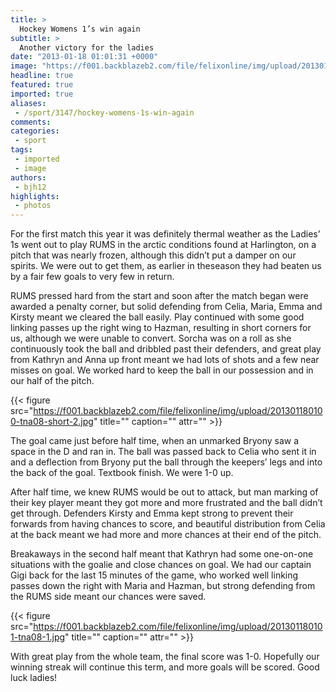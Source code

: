 ```yaml
---
title: >
  Hockey Womens 1’s win again
subtitle: >
  Another victory for the ladies
date: "2013-01-18 01:01:31 +0000"
image: "https://f001.backblazeb2.com/file/felixonline/img/upload/201301180100-tna08-ce.jpg"
headline: true
featured: true
imported: true
aliases:
 - /sport/3147/hockey-womens-1s-win-again
comments:
categories:
 - sport
tags:
 - imported
 - image
authors:
 - bjh12
highlights:
 - photos
---
```


For the first match this year it was definitely thermal weather as the Ladies’ 1s went out to play RUMS in the arctic conditions found at Harlington, on a pitch that was nearly frozen, although this didn’t put a damper on our spirits. We were out to get them, as earlier in theseason they had beaten us by a fair few goals to very few in return.

RUMS pressed hard from the start and soon after the match began were awarded a penalty corner, but solid defending from Celia, Maria, Emma and Kirsty meant we cleared the ball easily. Play continued with some good linking passes up the right wing to Hazman, resulting in short corners for us, although we were unable to convert. Sorcha was on a roll as she continuously took the ball and dribbled past their defenders, and great play from Kathryn and Anna up front meant we had lots of shots and a few near misses on goal. We worked hard to keep the ball in our possession and in our half of the pitch.

{{< figure src="https://f001.backblazeb2.com/file/felixonline/img/upload/201301180100-tna08-short-2.jpg" title="" caption="" attr="" >}}

The goal came just before half time, when an unmarked Bryony saw a space in the D and ran in. The ball was passed back to Celia who sent it in and a deflection from Bryony put the ball through the keepers’ legs and into the back of the goal. Textbook finish. We were 1-0 up.

After half time, we knew RUMS would be out to attack, but man marking of their key player meant they got more and more frustrated and the ball didn’t get through. Defenders Kirsty and Emma kept strong to prevent their forwards from having chances to score, and beautiful distribution from Celia at the back meant we had more and more chances at their end of the pitch.

Breakaways in the second half meant that Kathryn had some one-on-one situations with the goalie and close chances on goal. We had our captain Gigi back for the last 15 minutes of the game, who worked well linking passes down the right with Maria and Hazman, but strong defending from the RUMS side meant our chances were saved.

{{< figure src="https://f001.backblazeb2.com/file/felixonline/img/upload/201301180101-tna08-1.jpg" title="" caption="" attr="" >}}

With great play from the whole team, the final score was 1-0. Hopefully our winning streak will continue this term, and more goals will be scored. Good luck ladies!
